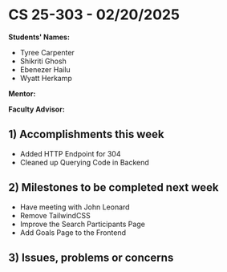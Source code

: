 # CS 25-303 - 02/20/2025

**Students' Names:**
- Tyree Carpenter
- Shikriti Ghosh
- Ebenezer Hailu
- Wyatt Herkamp

**Mentor:**

**Faculty Advisor:**

## 1) Accomplishments this week ##
   - Added HTTP Endpoint for 304
   - Cleaned up Querying Code in Backend

## 2) Milestones to be completed next week ##
   - Have meeting with John Leonard
   - Remove TailwindCSS
   - Improve the Search Participants Page
   - Add Goals Page to the Frontend

## 3) Issues, problems or concerns ##




